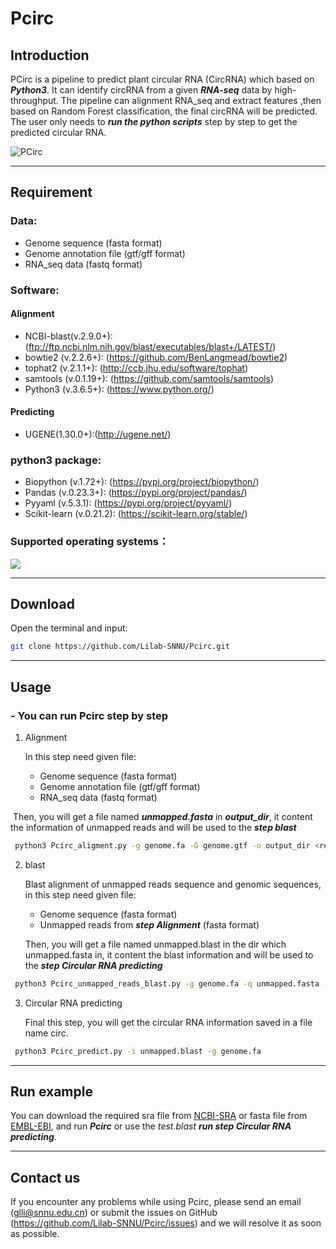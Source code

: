 # Pcirc

## Introduction

PCirc is a pipeline to predict plant circular RNA (CircRNA) which based on ***Python3***.  It can identify circRNA from  a given ***RNA-seq*** data by high-throughput. The pipeline can alignment RNA_seq and extract features ,then based on Random Forest classification, the final circRNA will be predicted. The user only needs to ***run the python scripts*** step by step to get the predicted circular RNA.

![PCirc](https://github.com/ChasingWind/Pcirc_v1.0/blob/master/Figure/Pcirc.jpg)

---

## Requirement
### Data:

- Genome sequence (fasta format)
- Genome annotation file (gtf/gff format)
- RNA_seq data (fastq format)
### Software:

#### Alignment

- NCBI-blast(v.2.9.0+):(ftp://ftp.ncbi.nlm.nih.gov/blast/executables/blast+/LATEST/)
- bowtie2 (v.2.2.6+): (https://github.com/BenLangmead/bowtie2)
- tophat2 (v.2.1.1+): (http://ccb.jhu.edu/software/tophat)
- samtools (v.0.1.19+): (https://github.com/samtools/samtools)
- Python3 (v.3.6.5+): (https://www.python.org/)

#### Predicting

- UGENE(1.30.0+):(http://ugene.net/)

### python3 package:

- Biopython (v.1.72+): (https://pypi.org/project/biopython/)
- Pandas (v.0.23.3+): (https://pypi.org/project/pandas/)
- Pyyaml (v.5.3.1): (https://pypi.org/project/pyyaml/)
- Scikit-learn (v.0.21.2): (https://scikit-learn.org/stable/)

### Supported operating systems：
![](https://s2.ax1x.com/2019/08/30/mX31PK.th.jpg)

---
## Download
  Open the terminal and input:
  ```bash
  git clone https://github.com/Lilab-SNNU/Pcirc.git
  ```
---
## Usage

### - You can run Pcirc step by step

  1. Alignment

     In this step need given file:

     - Genome sequence (fasta format)
     - Genome annotation file (gtf/gff format)
     - RNA_seq data (fastq format)

​	Then, you will get a file named ***unmapped.fasta*** in ***output_dir***, it content the information of unmapped reads and will be used to the ***step blast*** 

  ```bash
   python3 Pcirc_aligment.py -g genome.fa -G genome.gtf -o output_dir <reads_1[,reads_2]>
  ```

  2. blast

     Blast alignment of unmapped reads sequence and genomic sequences, in this step need given file:

     - Genome sequence (fasta format)
     - Unmapped reads from ***step Alignment*** (fasta format)

     Then, you will get a file named unmapped.blast in the dir which unmapped.fasta in, it content the blast information  and will be used to the ***step Circular RNA predicting***

  ```bash
   python3 Pcirc_unmapped_reads_blast.py -g genome.fa -q unmapped.fasta -o output_dir
  ```
  3. Circular RNA predicting

     Final this step, you will get the circular RNA information saved in a file name circ. 

  ```bash
   python3 Pcirc_predict.py -i unmapped.blast -g genome.fa
  ```
---
## Run example

You can download the required sra file from [NCBI-SRA](https://www.ncbi.nlm.nih.gov/sra/SRR3495992) or fasta file from [EMBL-EBI](https://www.ebi.ac.uk/), and run ***Pcirc*** or use the *test.blast* ***run step Circular RNA predicting***. 

---
## Contact us

If you encounter any problems while using Pcirc, please send an email (glli@snnu.edu.cn) or submit the issues on GitHub (https://github.com/Lilab-SNNU/Pcirc/issues) and we will resolve it as soon as possible.
